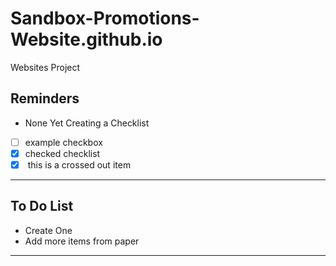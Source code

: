 # Sandbox-Promotions-Website.github.io
Websites Project

## Reminders
- None Yet
Creating a Checklist
- [ ] example checkbox
- [x] checked checklist
- [x] </del> this is a crossed out item </del>
---
## To Do List
- Create One
- Add more items from paper


--- 